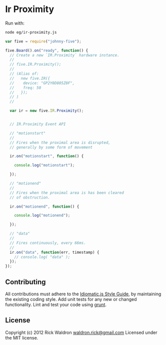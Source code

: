 # Ir Proximity

Run with:
```bash
node eg/ir-proximity.js
```


```javascript
var five = require("johnny-five");

five.Board().on("ready", function() {
  // Create a new `IR.Proximity` hardware instance.
  //
  // five.IR.Proximity();
  //
  // (Alias of:
  //   new five.IR({
  //    device: "GP2Y0D805Z0F",
  //    freq: 50
  //   });
  // )
  //

  var ir = new five.IR.Proximity();


  // IR.Proximity Event API

  // "motionstart"
  //
  // Fires when the proximal area is disrupted,
  // generally by some form of movement

  ir.on("motionstart", function() {

    console.log("motionstart");

  });

  // "motionend"
  //
  // Fires when the proximal area is has been cleared
  // of obstruction.

  ir.on("motionend", function() {

    console.log("motionend");

  });

  // "data"
  //
  // Fires continuously, every 66ms.
  //
  ir.on("data", function(err, timestamp) {
    // console.log( "data" );
  });
});

```













## Contributing
All contributions must adhere to the [Idiomatic.js Style Guide](https://github.com/rwldrn/idiomatic.js),
by maintaining the existing coding style. Add unit tests for any new or changed functionality. Lint and test your code using [grunt](https://github.com/cowboy/grunt).

## License
Copyright (c) 2012 Rick Waldron <waldron.rick@gmail.com>
Licensed under the MIT license.
